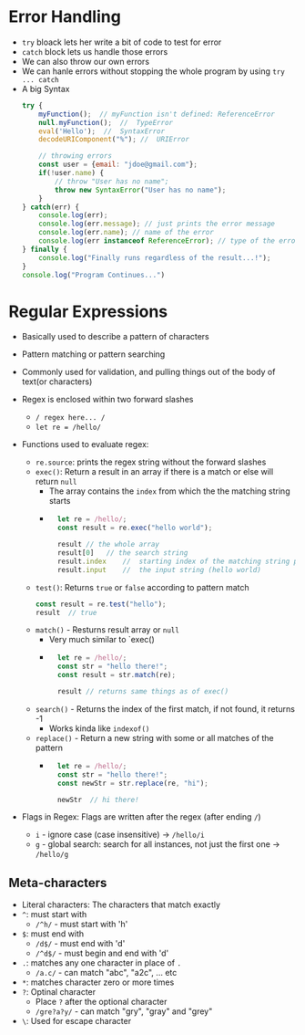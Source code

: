 # Error Handling
- `try` bloack lets her write a bit of code to test for error
- `catch` block lets us handle those errors
- We can also throw our own errors
- We can hanle errors without stopping the whole program by using `try ... catch`
- A big Syntax
    ```js
    try {
        myFunction();  // myFunction isn't defined: ReferenceError
        null.myFunction();  //  TypeError
        eval('Hello');  //  SyntaxError
        decodeURIComponent("%"); //  URIError

        // throwing errors
        const user = {email: "jdoe@gmail.com"};
        if(!user.name) {
            // throw "User has no name";
            throw new SyntaxError("User has no name");
        }
    } catch(err) {
        console.log(err);
        console.log(err.message); // just prints the error message
        console.log(err.name); // name of the error
        console.log(err instanceof ReferenceError); // type of the error
    } finally {
        console.log("Finally runs regardless of the result...!");
    }
    console.log("Program Continues...")
    ```

# Regular Expressions
- Basically used to describe a pattern of characters
- Pattern matching or pattern searching
- Commonly used for validation, and pulling things out of the body of text(or characters)
- Regex is enclosed within two forward slashes
    - ```/ regex here... /```
    - ```let re = /hello/```
- Functions used to evaluate regex:
    - `re.source`: prints the regex string without the forward slashes
    - `exec()`: Return a result in an array if there is a match or else will return `null`
        - The array contains the `index` from which the the matching string starts
        - ```js
            let re = /hello/;
            const result = re.exec("hello world");

            result // the whole array
            result[0]   // the search string
            result.index    //  starting index of the matching string part
            result.input    //  the input string (hello world)
            ```
    - `test()`: Returns `true` or `false` according to pattern match
        ```js
        const result = re.test("hello");
        result  // true
        ```
    - `match()` - Resturns result array or `null`
        - Very much similar to `exec()
        - ```js
            let re = /hello/;
            const str = "hello there!";
            const result = str.match(re);

            result // returns same things as of exec()
            ```
    - `search()` - Returns the index of the first match, if not found, it returns -1
        - Works kinda like `indexof()`
    - `replace()` - Return a new string with some or all matches of the pattern
        - ```js
            let re = /hello/;
            const str = "hello there!";
            const newStr = str.replace(re, "hi");

            newStr  // hi there!
            ```

- Flags in Regex: Flags are written after the regex (after ending `/`)
    - `i` - ignore case (case insensitive) → `/hello/i`
    - `g` - global search: search for all instances, not just the first one → `/hello/g`

## Meta-characters
- Literal characters: The characters that match exactly
- `^`: must start with
    - `/^h/` - must start with 'h'
- `$`: must end with
    - `/d$/` - must end with 'd'
    - `/^d$/` - must begin and end with 'd'
- `.`: matches any one character in place of `.`
    - `/a.c/` - can match "abc", "a2c", ... etc
- `*`: matches character zero or more times
- `?`: Optinal character
    - Place `?` after the optional character
    - `/gre?a?y/` - can match "gry", "gray" and "grey"
- `\`: Used for escape character